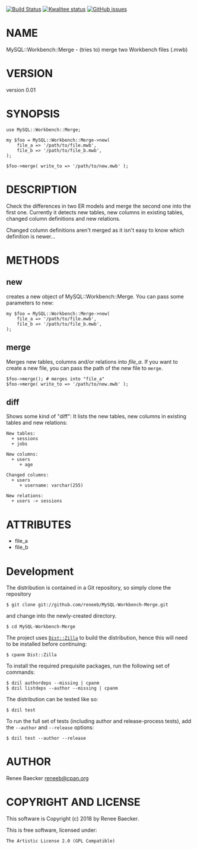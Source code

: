 [![Build Status](https://travis-ci.org/reneeb/MySQL-Workbench-Merge.svg?branch=master)](https://travis-ci.org/reneeb/MySQL-Workbench-Merge)
[![Kwalitee status](http://cpants.cpanauthors.org/dist/MySQL-Workbench-Merge.png)](http://cpants.charsbar.org/dist/overview/MySQL-Workbench-Merge)
[![GitHub issues](https://img.shields.io/github/issues/reneeb/MySQL-Workbench-Merge.svg)](https://github.com/reneeb/MySQL-Workbench-Merge/issues)

# NAME

MySQL::Workbench::Merge - (tries to) merge two Workbench files (.mwb)

# VERSION

version 0.01

# SYNOPSIS

    use MySQL::Workbench::Merge;

    my $foo = MySQL::Workbench::Merge->new(
        file_a => '/path/to/file.mwb',
        file_b => '/path/to/file_b.mwb',
    );

    $foo->merge( write_to => '/path/to/new.mwb' );

# DESCRIPTION

Check the differences in two ER models and merge the second one into the first one.
Currently it detects new tables, new columns in existing tables, changed column
definitions and new relations.

Changed column definitions aren't merged as it isn't easy to know which definition
is newer...

# METHODS

## new

creates a new object of MySQL::Workbench::Merge. You can pass some parameters
to new:

    my $foo = MySQL::Workbench::Merge->new(
        file_a => '/path/to/file.mwb',
        file_b => '/path/to/file_b.mwb',
    );

## merge

Merges new tables, columns and/or relations into _file\_a_. If you want to create
a new file, you can pass the path of the new file to `merge`.

    $foo->merge(); # merges into "file_a"
    $foo->merge( write_to => '/path/to/new.mwb' );

## diff

Shows some kind of "diff": It lists the new tables, new columns in existing tables
and new relations:

    New tables:
      + sessions
      + jobs
    
    New columns:
      + users
         + age
    
    Changed columns:
      + users
         + username: varchar(255)
    
    New relations:
      + users -> sessions

# ATTRIBUTES

- file\_a
- file\_b



# Development

The distribution is contained in a Git repository, so simply clone the
repository

```
$ git clone git://github.com/reneeb/MySQL-Workbench-Merge.git
```

and change into the newly-created directory.

```
$ cd MySQL-Workbench-Merge
```

The project uses [`Dist::Zilla`](https://metacpan.org/pod/Dist::Zilla) to
build the distribution, hence this will need to be installed before
continuing:

```
$ cpanm Dist::Zilla
```

To install the required prequisite packages, run the following set of
commands:

```
$ dzil authordeps --missing | cpanm
$ dzil listdeps --author --missing | cpanm
```

The distribution can be tested like so:

```
$ dzil test
```

To run the full set of tests (including author and release-process tests),
add the `--author` and `--release` options:

```
$ dzil test --author --release
```

# AUTHOR

Renee Baecker <reneeb@cpan.org>

# COPYRIGHT AND LICENSE

This software is Copyright (c) 2018 by Renee Baecker.

This is free software, licensed under:

    The Artistic License 2.0 (GPL Compatible)
